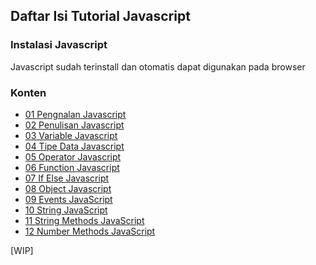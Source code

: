 ## Daftar Isi Tutorial Javascript

### Instalasi Javascript

Javascript sudah terinstall dan otomatis dapat digunakan pada browser

### Konten

- [01 Pengnalan Javascript](./[01]-pengenalan_javascript.md)
- [02 Penulisan Javascript](./[02]-Penulisan_JavaScript.md)
- [03 Variable Javascript](./[03]-Variable_JavaScript.md)
- [04 Tipe Data Javascript](./[04]-TipeData_JavaScript.md)
- [05 Operator Javascript](./[05]-Operator_JavaScript.md)
- [06 Function Javascript](./[06]-Function_JavaScript.md)
- [07 If Else Javascript](./[07]-ifElse_Javascript.md)
- [08 Object Javascript](./[08]-Object_Javascript.md)
- [09 Events JavaScript](./[09]-Events_JavaScript.md)
- [10 String JavaScript](./[10]-String_JavaScript.md)
- [11 String Methods JavaScript](./[11]-String_Methods_JavaScript.md)
- [12 Number Methods JavaScript](./[12]-Number_Methods_JavaScript.md)

[WIP]
